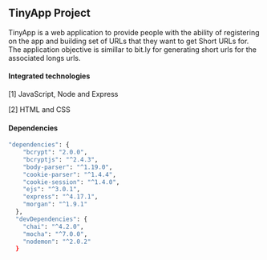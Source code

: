 ## TinyApp Project

TinyApp is a web application to provide people with the ability of registering on the app and building  set of URLs that they want to get Short URLs for. The application objective is simillar to bit.ly for generating short urls for the associated longs urls. 

#### Integrated technologies

[1] JavaScript, Node and Express

[2] HTML and CSS

#### Dependencies

```zsh
"dependencies": {
    "bcrypt": "2.0.0",
    "bcryptjs": "^2.4.3",
    "body-parser": "^1.19.0",
    "cookie-parser": "^1.4.4",
    "cookie-session": "^1.4.0",
    "ejs": "^3.0.1",
    "express": "^4.17.1",
    "morgan": "^1.9.1"
  },
  "devDependencies": {
    "chai": "^4.2.0",
    "mocha": "^7.0.0",
    "nodemon": "^2.0.2"
  }
```














